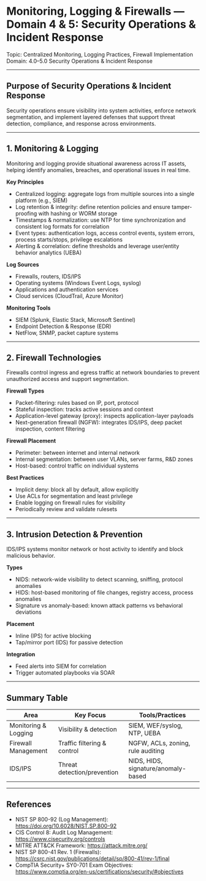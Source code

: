 # Monitoring, Logging & Firewalls — Domain 4 & 5: Security Operations & Incident Response

Topic: Centralized Monitoring, Logging Practices, Firewall Implementation  
Domain: 4.0–5.0 Security Operations & Incident Response

---

## Purpose of Security Operations & Incident Response

Security operations ensure visibility into system activities, enforce network segmentation, and implement layered defenses that support threat detection, compliance, and response across environments.

---

## 1. Monitoring & Logging

Monitoring and logging provide situational awareness across IT assets, helping identify anomalies, breaches, and operational issues in real time.

**Key Principles**  
- Centralized logging: aggregate logs from multiple sources into a single platform (e.g., SIEM)  
- Log retention & integrity: define retention policies and ensure tamper-proofing with hashing or WORM storage  
- Timestamps & normalization: use NTP for time synchronization and consistent log formats for correlation  
- Event types: authentication logs, access control events, system errors, process starts/stops, privilege escalations  
- Alerting & correlation: define thresholds and leverage user/entity behavior analytics (UEBA)  

**Log Sources**  
- Firewalls, routers, IDS/IPS  
- Operating systems (Windows Event Logs, syslog)  
- Applications and authentication services  
- Cloud services (CloudTrail, Azure Monitor)  

**Monitoring Tools**  
- SIEM (Splunk, Elastic Stack, Microsoft Sentinel)  
- Endpoint Detection & Response (EDR)  
- NetFlow, SNMP, packet capture systems  

---

## 2. Firewall Technologies

Firewalls control ingress and egress traffic at network boundaries to prevent unauthorized access and support segmentation.

**Firewall Types**  
- Packet-filtering: rules based on IP, port, protocol  
- Stateful inspection: tracks active sessions and context  
- Application-level gateway (proxy): inspects application-layer payloads  
- Next-generation firewall (NGFW): integrates IDS/IPS, deep packet inspection, content filtering  

**Firewall Placement**  
- Perimeter: between internet and internal network  
- Internal segmentation: between user VLANs, server farms, R&D zones  
- Host-based: control traffic on individual systems  

**Best Practices**  
- Implicit deny: block all by default, allow explicitly  
- Use ACLs for segmentation and least privilege  
- Enable logging on firewall rules for visibility  
- Periodically review and validate rulesets  

---

## 3. Intrusion Detection & Prevention

IDS/IPS systems monitor network or host activity to identify and block malicious behavior.

**Types**  
- NIDS: network-wide visibility to detect scanning, sniffing, protocol anomalies  
- HIDS: host-based monitoring of file changes, registry access, process anomalies  
- Signature vs anomaly-based: known attack patterns vs behavioral deviations  

**Placement**  
- Inline (IPS) for active blocking  
- Tap/mirror port (IDS) for passive detection  

**Integration**  
- Feed alerts into SIEM for correlation  
- Trigger automated playbooks via SOAR  

---

## Summary Table

| Area                  | Key Focus                   | Tools/Practices                             |
| --------------------- | --------------------------- | ------------------------------------------- |
| Monitoring & Logging  | Visibility & detection      | SIEM, WEF/syslog, NTP, UEBA                 |
| Firewall Management   | Traffic filtering & control | NGFW, ACLs, zoning, rule auditing           |
| IDS/IPS               | Threat detection/prevention | NIDS, HIDS, signature/anomaly-based         |

---

## References

- NIST SP 800-92 (Log Management): https://doi.org/10.6028/NIST.SP.800-92  
- CIS Control 8: Audit Log Management: https://www.cisecurity.org/controls  
- MITRE ATT&CK Framework: https://attack.mitre.org/  
- NIST SP 800-41 Rev. 1 (Firewalls): https://csrc.nist.gov/publications/detail/sp/800-41/rev-1/final
- CompTIA Security+ SY0-701 Exam Objectives: https://www.comptia.org/en-us/certifications/security/#objectives
